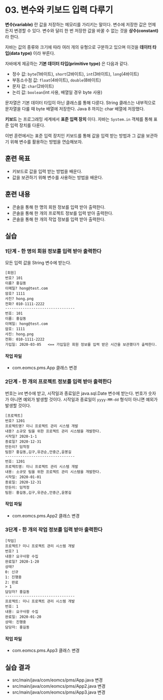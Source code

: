 # 03. 변수와 키보드 입력 다루기

**변수(variable)** 란 값을 저장하는 메모리를 가리키는 말이다.
변수에 저장한 값은 언제든지 변경할 수 있다.
변수와 달리 한 번 저장한 값을 바꿀 수 없는 것을 **상수(constant)** 라 한다.

자바는 값의 종류와 크기에 따라 여러 개의 유형으로 구분하고 있으며 
이것을 **데이터 타입(data type)** 이라 부른다.

자바에게 제공하는 **기본 데이터 타입(primitive type)** 은 다음과 같다.

- 정수 값: `byte`(1바이트), `short`(2바이트), `int`(3바이트), `long`(4바이트)
- 부동소수점 값: `float`(4바이트), `double`(8바이트)
- 문자 값: `char`(2바이트)
- 논리 값: `boolean`(int 사용, 배열일 경우 byte 사용)

문자열은 기본 데이터 타입이 아닌 클래스를 통해 다룬다.
String 클래스는 내부적으로 문자열을 다룰 때 byte 배열에 저장한다.
Java 8 까지는 char 배열에 저장했다.

**키보드** 는 프로그래밍 세계에서 **표준 입력 장치** 이다.
자바는 `System.in` 객체를 통해 표준 입력 장치를 다룬다.

이번 훈련에서는 표준 입력 장치인 키보드를 통해 값을 입력 받는 방법과 
그 값을 보관하기 위해 변수를 활용하는 방법을 연습해보자.

## 훈련 목표

- 키보드로 값을 입력 받는 방법을 배운다.
- 값을 보관하기 위해 변수를 사용하는 방법을 배운다.

## 훈련 내용

- 콘솔을 통해 한 명의 회원 정보를 입력 받아 출력한다.
- 콘솔을 통해 한 개의 프로젝트 정보를 입력 받아 출력한다.
- 콘솔을 통해 한 개의 작업 정보를 입력 받아 출력한다.

## 실습

### 1단계 - 한 명의 회원 정보를 입력 받아 출력한다

모든 입력 값을 String 변수에 받는다.

```console
[회원]
번호? 101
이름? 홍길동
이메일? hong@test.com
암호? 1111
사진? hong.png
전화? 010-1111-2222
--------------------------------
번호: 101
이름: 홍길동
이메일: hong@test.com
암호: 1111
사진: hong.png
전화: 010-1111-2222
가입일: 2020-03-05   <== 가입일은 회원 정보를 입력 받은 시간을 보관했다가 출력한다.
```

#### 작업 파일

- com.eomcs.pms.App  클래스 변경

### 2단계 - 한 개의 프로젝트 정보를 입력 받아 출력한다

번호는 int 변수에 받고, 시작일과 종료일은 java.sql.Date 변수에 받는다.
번호가 숫자가 아니면 예외가 발생할 것이다.
시작일과 종료일이 `yyyy-MM-dd` 형식이 아니면 예외가 발생할 것이다.

```console
[프로젝트]
번호? 1201
프로젝트명? 미니 프로젝트 관리 시스템 개발
내용? 소규모 팀을 위한 프로젝트 관리 시스템을 개발한다.
시작일? 2020-1-1
종료일? 2020-12-31
만든이? 임꺽정
팀원? 홍길동,김구,유관순,안중근,윤봉길
--------------------------------
번호: 1201
프로젝트명: 미니 프로젝트 관리 시스템 개발
내용: 소규모 팀을 위한 프로젝트 관리 시스템을 개발한다.
시작일: 2020-01-01
종료일: 2020-12-31
만든이: 임꺽정
팀원: 홍길동,김구,유관순,안중근,윤봉길
```

#### 작업 파일

- com.eomcs.pms.App2  클래스 변경

### 3단계 - 한 개의 작업 정보를 입력 받아 출력한다

```console
[작업]
프로젝트? 미니 프로젝트 관리 시스템 개발
번호? 1
내용? 요구사항 수집
완료일? 2020-1-20
상태?
0: 신규
1: 진행중
2: 완료
> 1
담당자? 홍길동
--------------------------------
프로젝트: 미니 프로젝트 관리 시스템 개발
번호: 1
내용: 요구사항 수집
완료일: 2020-01-20
상태: 진행중
담당자: 홍길동
```

#### 작업 파일

- com.eomcs.pms.App3  클래스 변경


## 실습 결과

- src/main/java/com/eomcs/pms/App.java 변경
- src/main/java/com/eomcs/pms/App2.java 변경
- src/main/java/com/eomcs/pms/App3.java 변경
